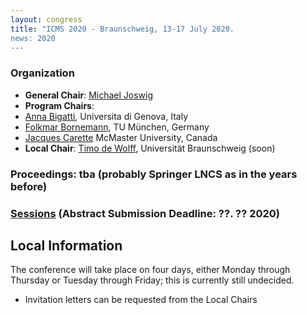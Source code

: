 ```yaml
---
layout: congress
title: "ICMS 2020 - Braunschweig, 13-17 July 2020.
news: 2020
---
```

### Organization
* **General Chair**: [Michael Joswig](http://page.math.tu-berlin.de/~joswig/)
* **Program Chairs**:
* [Anna Bigatti](http://www.dima.unige.it/~bigatti/),  Universita di Genova, Italy
* [Folkmar Bornemann](http://www-m3.ma.tum.de/Allgemeines/FolkmarBornemann), TU München, Germany
* [Jacques Carette](https://www.cas.mcmaster.ca/~carette/) McMaster University, Canada
* **Local Chair**: [Timo de Wolff](http://page.math.tu-berlin.de/~dewolff/),   Universität
  Braunschweig (soon)

### Proceedings: tba (probably Springer LNCS as in the years before)
### [Sessions](/2020/sessions/) (Abstract Submission Deadline: ??. ?? 2020)

## Local Information
The conference will take place on four days, either Monday through Thursday or Tuesday through Friday; this is currently still
undecided.
<!-- * [Registration Website](https://notredame.ungerboeck.com/prod/emc00/register.aspx?OrgCode=10&EvtID=18783&AppCode=REG&CC=118040603651) (Early Registration Ends: June 21, 2018)
* -->
<!-- [Apply for a Travel Grant/Free Conference Registration](https://bertini.nd.edu/ICMS2018/travelGrants.html) (Deadline: May 15, 2018)
-->
* Invitation letters can be requested from the Local Chairs

